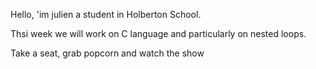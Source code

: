 Hello, 'im julien a student in Holberton School. 

Thsi week we will work on C language and particularly on nested loops. 

Take a seat, grab popcorn and watch the show
